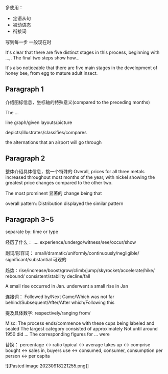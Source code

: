 多使用：
* 定语从句
* 被动语态
* 衔接词

写到每一步
一般现在时

It's clear that there are five distinct stages in this process, beginning with ...,. The final two steps show how...

It's also noticeable that there are five main stages in the development of honey bee, from egg to mature adult insect.

## Paragraph 1
介绍图标信息，坐标轴的特殊意义(compared to the preceding months)


The ... 

line graph/given layouts/picture

depicts/illustrates/classifies/compares

the alternations that an airport will go through
## Paragraph 2
整体介绍具体信息，挑一个特殊的
Overall, prices for all three metals increased throughout most months of the year, with nickel showing the greatest price changes compared to the other two.

The most prominent 显著的 change being that

overall pattern:
Distribution displayed the similar pattern

## Paragraph 3~5
separate by: time or type




经历了什么：
....
experience/undergo/witness/see/occur/show

副词/形容词：
small/dramatic/uniformly/continuously/negligible/ significant/substantial 可观的

趋势：rise/increase/boost/grow/climb/jump/skyrocket/accelerate/hike/
rebound/
consistent/stability 
decline/fall

A small rise occurred in Jan.
underwent a small rise in Jan



连接词：
Followed by/Next Came/Which was not far behind/Subsequent/After/After which/Following this

提及具体数字:
respectively/ranging from/


Misc:
The process ends/commence with these cups being labeled and sealed
The largest category consisted of
approximately
Not until around 1950 did ...
The corresponding figures for ... were 

替换：
percentage <-> ratio
typical <-> average
takes up <-> comprise
bought <-> sales in, buyers
use <-> consumed, consumer, consumption
per person <-> per capita

![[Pasted image 20230918221255.png]]